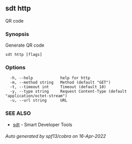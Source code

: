 ## sdt http

QR code

### Synopsis

Generate QR code

```
sdt http [flags]
```

### Options

```
  -h, --help            help for http
  -m, --method string   Method (default "GET")
  -t, --timeout int     Timeout (default 10)
  -y, --type string     Request Content-Type (default "application/octet-stream")
  -u, --url string      URL
```

### SEE ALSO

* [sdt](sdt.md)	 - Smart Developer Tools

###### Auto generated by spf13/cobra on 16-Apr-2022
